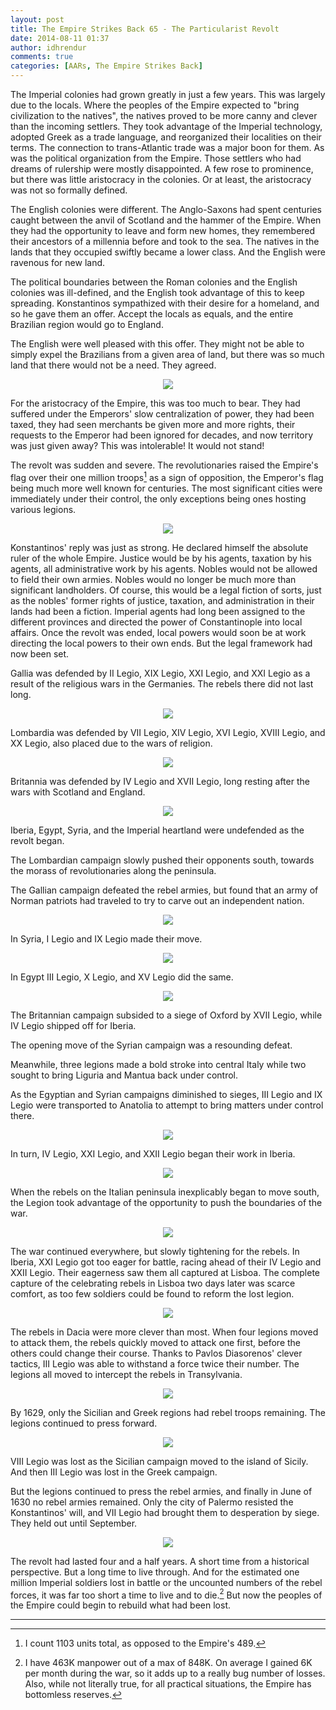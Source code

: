 ```yaml
---
layout: post
title: The Empire Strikes Back 65 - The Particularist Revolt
date: 2014-08-11 01:37
author: idhrendur
comments: true
categories: [AARs, The Empire Strikes Back]
---
```

The Imperial colonies had grown greatly in just a few years. This was largely due to the locals. Where the peoples of the Empire expected to "bring civilization to the natives", the natives proved to be more canny and clever than the incoming settlers. They took advantage of the Imperial technology, adopted Greek as a trade language, and reorganized their localities on their terms. The connection to trans-Atlantic trade was a major boon for them. As was the political organization from the Empire. Those settlers who had dreams of rulership were mostly disappointed. A few rose to prominence, but there was little aristocracy in the colonies. Or at least, the aristocracy was not so formally defined.

The English colonies were different. The Anglo-Saxons had spent centuries caught between the anvil of Scotland and the hammer of the Empire. When they had the opportunity to leave and form new homes, they remembered their ancestors of a millennia before and took to the sea. The natives in the lands that they occupied swiftly became a lower class. And the English were ravenous for new land.

The political boundaries between the Roman colonies and the English colonies was ill-defined, and the English took advantage of this to keep spreading. Konstantinos sympathized with their desire for a homeland, and so he gave them an offer. Accept the locals as equals, and the entire Brazilian region would go to England.

The English were well pleased with this offer. They might not be able to simply expel the Brazilians from a given area of land, but there was so much land that there would not be a need. They agreed.
<p align="center"><img src="/assets/tesb_images/65-1.png"></p>

For the aristocracy of the Empire, this was too much to bear. They had suffered under the Emperors' slow centralization of power, they had been taxed, they had seen merchants be given more and more rights, their requests to the Emperor had been ignored for decades, and now territory was just given away? This was intolerable! It would not stand!

The revolt was sudden and severe. The revolutionaries raised the Empire's flag over their one million troops[^footnote1] as a sign of opposition, the Emperor's flag being much more well known for centuries. The most significant cities were immediately under their control, the only exceptions being ones hosting various legions.
<p align="center"><img src="/assets/tesb_images/65-2.png"></p>

Konstantinos' reply was just as strong. He declared himself the absolute ruler of the whole Empire. Justice would be by his agents, taxation by his agents, all administrative work by his agents. Nobles would not be allowed to field their own armies. Nobles would no longer be much more than significant landholders. Of course, this would be a legal fiction of sorts, just as the nobles' former rights of justice, taxation, and administration in their lands had been a fiction. Imperial agents had long been assigned to the different provinces and directed the power of Constantinople into local affairs. Once the revolt was ended, local powers would soon be at work directing the local powers to their own ends. But the legal framework had now been set.

Gallia was defended by II Legio, XIX Legio, XXI Legio, and XXI Legio as a result of the religious wars in the Germanies. The rebels there did not last long.
<p align="center"><img src="/assets/tesb_images/65-3.png"></p>

Lombardia was defended by VII Legio, XIV Legio, XVI Legio, XVIII Legio, and XX Legio, also placed due to the wars of religion.
<p align="center"><img src="/assets/tesb_images/65-4.png"></p>

Britannia was defended by IV Legio and XVII Legio, long resting after the wars with Scotland and England.
<p align="center"><img src="/assets/tesb_images/65-5.png"></p>

Iberia, Egypt, Syria, and the Imperial heartland were undefended as the revolt began.

The Lombardian campaign slowly pushed their opponents south, towards the morass of revolutionaries along the peninsula.

The Gallian campaign defeated the rebel armies, but found that an army of Norman patriots had traveled to try to carve out an independent nation.
<p align="center"><img src="/assets/tesb_images/65-6.png"></p>

In Syria, I Legio and IX Legio made their move.
<p align="center"><img src="/assets/tesb_images/65-7.png"></p>

In Egypt III Legio, X Legio, and XV Legio did the same.
<p align="center"><img src="/assets/tesb_images/65-8.png"></p>

The Britannian campaign subsided to a siege of Oxford by XVII Legio, while IV Legio shipped off for Iberia.

The opening move of the Syrian campaign was a resounding defeat.

Meanwhile, three legions made a bold stroke into central Italy while two sought to bring Liguria and Mantua back under control.

As the Egyptian and Syrian campaigns diminished to sieges, III Legio and IX Legio were transported to Anatolia to attempt to bring matters under control there.
<p align="center"><img src="/assets/tesb_images/65-9.png"></p>

In turn, IV Legio, XXI Legio, and XXII Legio began their work in Iberia.
<p align="center"><img src="/assets/tesb_images/65-10.png"></p>

When the rebels on the Italian peninsula inexplicably began to move south, the Legion took advantage of the opportunity to push the boundaries of the war.
<p align="center"><img src="/assets/tesb_images/65-11.png"></p>

The war continued everywhere, but slowly tightening for the rebels. In Iberia, XXI Legio got too eager for battle, racing ahead of their IV Legio and XXII Legio. Their eagerness saw them all captured at Lisboa. The complete capture of the celebrating rebels in Lisboa two days later was scarce comfort, as too few soldiers could be found to reform the lost legion.
<p align="center"><img src="/assets/tesb_images/65-12.png"></p>

The rebels in Dacia were more clever than most. When four legions moved to attack them, the rebels quickly moved to attack one first, before the others could change their course. Thanks to Pavlos Diasorenos' clever tactics, III Legio was able to withstand a force twice their number. The legions all moved to intercept the rebels in Transylvania.
<p align="center"><img src="/assets/tesb_images/65-13.png"></p>

By 1629, only the Sicilian and Greek regions had rebel troops remaining. The legions continued to press forward.
<p align="center"><img src="/assets/tesb_images/65-14.png"></p>

VIII Legio was lost as the Sicilian campaign moved to the island of Sicily. And then III Legio was lost in the Greek campaign.

But the legions continued to press the rebel armies, and finally in June of 1630 no rebel armies remained. Only the city of Palermo resisted the Konstantinos' will, and VII Legio had brought them to desperation by siege. They held out until September.
<p align="center"><img src="/assets/tesb_images/65-15.png"></p>

The revolt had lasted four and a half years. A short time from a historical perspective. But a long time to live through. And for the estimated one million Imperial soldiers lost in battle or the uncounted numbers of the rebel forces, it was far too short a time to live and to die.[^footnote2] But now the peoples of the Empire could begin to rebuild what had been lost.

***

[^footnote1]: I count 1103 units total, as opposed to the Empire's 489.
[^footnote2]: I have 463K manpower out of a max of 848K. On average I gained 6K per month during the war, so it adds up to a really bug number of losses. Also, while not literally true, for all practical situations, the Empire has bottomless reserves.
